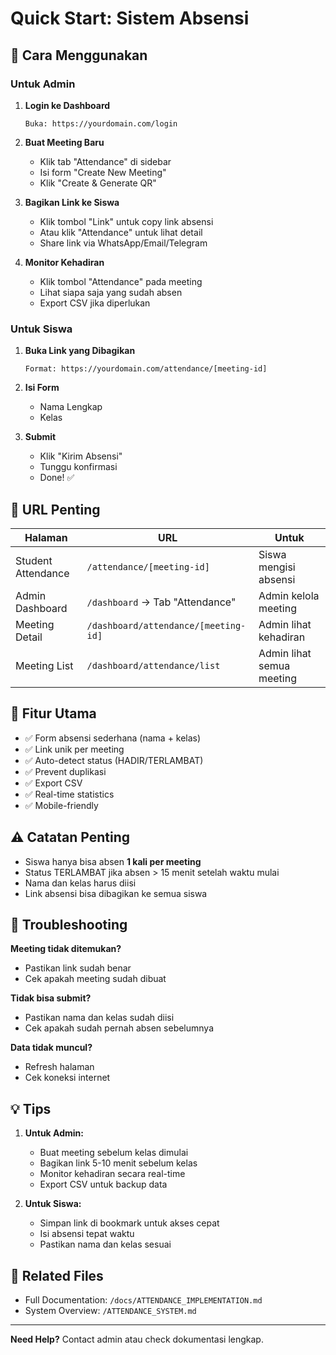 # Quick Start: Sistem Absensi

## 🚀 Cara Menggunakan

### Untuk Admin

1. **Login ke Dashboard**
   ```
   Buka: https://yourdomain.com/login
   ```

2. **Buat Meeting Baru**
   - Klik tab "Attendance" di sidebar
   - Isi form "Create New Meeting"
   - Klik "Create & Generate QR"

3. **Bagikan Link ke Siswa**
   - Klik tombol "Link" untuk copy link absensi
   - Atau klik "Attendance" untuk lihat detail
   - Share link via WhatsApp/Email/Telegram

4. **Monitor Kehadiran**
   - Klik tombol "Attendance" pada meeting
   - Lihat siapa saja yang sudah absen
   - Export CSV jika diperlukan

### Untuk Siswa

1. **Buka Link yang Dibagikan**
   ```
   Format: https://yourdomain.com/attendance/[meeting-id]
   ```

2. **Isi Form**
   - Nama Lengkap
   - Kelas

3. **Submit**
   - Klik "Kirim Absensi"
   - Tunggu konfirmasi
   - Done! ✅

## 📁 URL Penting

| Halaman | URL | Untuk |
|---------|-----|-------|
| Student Attendance | `/attendance/[meeting-id]` | Siswa mengisi absensi |
| Admin Dashboard | `/dashboard` → Tab "Attendance" | Admin kelola meeting |
| Meeting Detail | `/dashboard/attendance/[meeting-id]` | Admin lihat kehadiran |
| Meeting List | `/dashboard/attendance/list` | Admin lihat semua meeting |

## 🎯 Fitur Utama

- ✅ Form absensi sederhana (nama + kelas)
- ✅ Link unik per meeting
- ✅ Auto-detect status (HADIR/TERLAMBAT)
- ✅ Prevent duplikasi
- ✅ Export CSV
- ✅ Real-time statistics
- ✅ Mobile-friendly

## ⚠️ Catatan Penting

- Siswa hanya bisa absen **1 kali per meeting**
- Status TERLAMBAT jika absen > 15 menit setelah waktu mulai
- Nama dan kelas harus diisi
- Link absensi bisa dibagikan ke semua siswa

## 🐛 Troubleshooting

**Meeting tidak ditemukan?**
- Pastikan link sudah benar
- Cek apakah meeting sudah dibuat

**Tidak bisa submit?**
- Pastikan nama dan kelas sudah diisi
- Cek apakah sudah pernah absen sebelumnya

**Data tidak muncul?**
- Refresh halaman
- Cek koneksi internet

## 💡 Tips

1. **Untuk Admin:**
   - Buat meeting sebelum kelas dimulai
   - Bagikan link 5-10 menit sebelum kelas
   - Monitor kehadiran secara real-time
   - Export CSV untuk backup data

2. **Untuk Siswa:**
   - Simpan link di bookmark untuk akses cepat
   - Isi absensi tepat waktu
   - Pastikan nama dan kelas sesuai

## 🔗 Related Files

- Full Documentation: `/docs/ATTENDANCE_IMPLEMENTATION.md`
- System Overview: `/ATTENDANCE_SYSTEM.md`

---

**Need Help?** Contact admin atau check dokumentasi lengkap.
